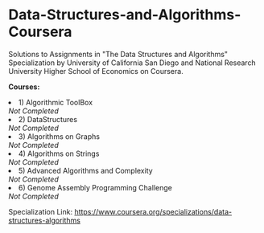 # Data-Structures-and-Algorithms-Coursera

Solutions to Assignments in "The Data Structures and Algorithms" Specialization by University of California San Diego and National Research University Higher School of Economics on Coursera.

<b> Courses: </b>
<li> 1) Algorithmic ToolBox </li> <i> Not Completed </i>
<li> 2) DataStructures </li> <i> Not Completed </i>
<li> 3) Algorithms on Graphs </li> <i> Not Completed </i>
<li> 4) Algorithms on Strings </li> <i> Not Completed </i>
<li> 5) Advanced Algorithms and Complexity </li> <i> Not Completed </i>
<li> 6) Genome Assembly Programming Challenge </li> <i> Not Completed </i>

Specialization Link: https://www.coursera.org/specializations/data-structures-algorithms
